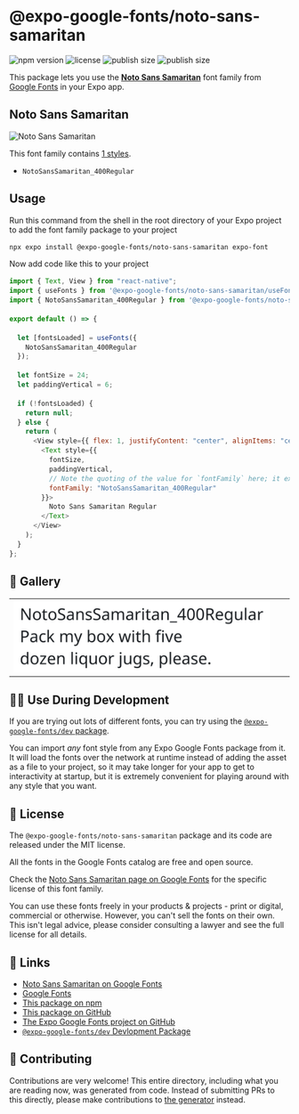 # @expo-google-fonts/noto-sans-samaritan

![npm version](https://flat.badgen.net/npm/v/@expo-google-fonts/noto-sans-samaritan)
![license](https://flat.badgen.net/github/license/expo/google-fonts)
![publish size](https://flat.badgen.net/packagephobia/install/@expo-google-fonts/noto-sans-samaritan)
![publish size](https://flat.badgen.net/packagephobia/publish/@expo-google-fonts/noto-sans-samaritan)

This package lets you use the [**Noto Sans Samaritan**](https://fonts.google.com/specimen/Noto+Sans+Samaritan) font family from [Google Fonts](https://fonts.google.com/) in your Expo app.

## Noto Sans Samaritan

![Noto Sans Samaritan](./font-family.png)

This font family contains [1 styles](#-gallery).

- `NotoSansSamaritan_400Regular`

## Usage

Run this command from the shell in the root directory of your Expo project to add the font family package to your project

```sh
npx expo install @expo-google-fonts/noto-sans-samaritan expo-font
```

Now add code like this to your project

```js
import { Text, View } from "react-native";
import { useFonts } from '@expo-google-fonts/noto-sans-samaritan/useFonts';
import { NotoSansSamaritan_400Regular } from '@expo-google-fonts/noto-sans-samaritan/400Regular';

export default () => {

  let [fontsLoaded] = useFonts({
    NotoSansSamaritan_400Regular
  });

  let fontSize = 24;
  let paddingVertical = 6;

  if (!fontsLoaded) {
    return null;
  } else {
    return (
      <View style={{ flex: 1, justifyContent: "center", alignItems: "center" }}>
        <Text style={{
          fontSize,
          paddingVertical,
          // Note the quoting of the value for `fontFamily` here; it expects a string!
          fontFamily: "NotoSansSamaritan_400Regular"
        }}>
          Noto Sans Samaritan Regular
        </Text>
      </View>
    );
  }
};
```

## 🔡 Gallery


||||
|-|-|-|
|![NotoSansSamaritan_400Regular](./400Regular/NotoSansSamaritan_400Regular.ttf.png)||||


## 👩‍💻 Use During Development

If you are trying out lots of different fonts, you can try using the [`@expo-google-fonts/dev` package](https://github.com/expo/google-fonts/tree/master/font-packages/dev#readme).

You can import _any_ font style from any Expo Google Fonts package from it. It will load the fonts over the network at runtime instead of adding the asset as a file to your project, so it may take longer for your app to get to interactivity at startup, but it is extremely convenient for playing around with any style that you want.


## 📖 License

The `@expo-google-fonts/noto-sans-samaritan` package and its code are released under the MIT license.

All the fonts in the Google Fonts catalog are free and open source.

Check the [Noto Sans Samaritan page on Google Fonts](https://fonts.google.com/specimen/Noto+Sans+Samaritan) for the specific license of this font family.

You can use these fonts freely in your products & projects - print or digital, commercial or otherwise. However, you can't sell the fonts on their own. This isn't legal advice, please consider consulting a lawyer and see the full license for all details.

## 🔗 Links

- [Noto Sans Samaritan on Google Fonts](https://fonts.google.com/specimen/Noto+Sans+Samaritan)
- [Google Fonts](https://fonts.google.com/)
- [This package on npm](https://www.npmjs.com/package/@expo-google-fonts/noto-sans-samaritan)
- [This package on GitHub](https://github.com/expo/google-fonts/tree/master/font-packages/noto-sans-samaritan)
- [The Expo Google Fonts project on GitHub](https://github.com/expo/google-fonts)
- [`@expo-google-fonts/dev` Devlopment Package](https://github.com/expo/google-fonts/tree/master/font-packages/dev)

## 🤝 Contributing

Contributions are very welcome! This entire directory, including what you are reading now, was generated from code. Instead of submitting PRs to this directly, please make contributions to [the generator](https://github.com/expo/google-fonts/tree/master/packages/generator) instead.
